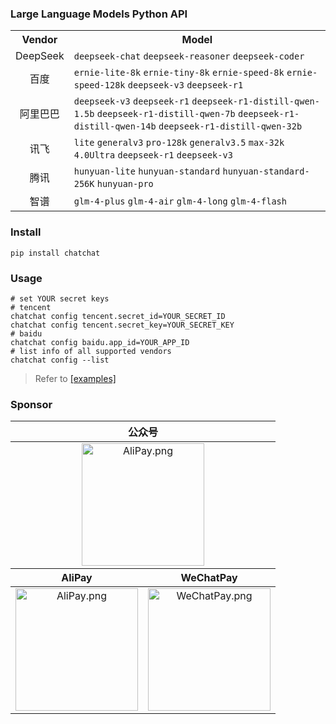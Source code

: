 ### Large Language Models Python API
<table align="center">
    <tr>
        <th>Vendor</th>
        <th>Model</th>
    </tr>
    <tr>
        <td align="center">DeepSeek</td>
        <td>
            <code>deepseek-chat</code> <code>deepseek-reasoner</code> <code>deepseek-coder</code>
        </td>
    </tr>
    <tr>
        <td align="center">百度</td>
        <td>
            <code>ernie-lite-8k</code> <code>ernie-tiny-8k</code> <code>ernie-speed-8k</code> <code>ernie-speed-128k</code> <code>deepseek-v3</code> <code>deepseek-r1</code>
        </td>
    </tr>
    <tr>
        <td align="center">阿里巴巴</td>
        <td>
            <code>deepseek-v3</code> <code>deepseek-r1</code> <code>deepseek-r1-distill-qwen-1.5b</code> <code>deepseek-r1-distill-qwen-7b</code> <code>deepseek-r1-distill-qwen-14b</code> <code>deepseek-r1-distill-qwen-32b</code>
        </td>
    </tr>
    <tr>
        <td align="center">讯飞</td>
        <td>
            <code>lite</code> <code>generalv3</code> <code>pro-128k</code> <code>generalv3.5</code> <code>max-32k</code> <code>4.0Ultra</code> <code>deepseek-r1</code> <code>deepseek-v3</code>
        </td>
    </tr>
    <tr>
        <td align="center">腾讯</td>
        <td>
            <code>hunyuan-lite</code> <code>hunyuan-standard</code> <code>hunyuan-standard-256K</code> <code>hunyuan-pro</code>
        </td>
    </tr>
    <tr>
        <td align="center">智谱</td>
        <td>
            <code>glm-4-plus</code> <code>glm-4-air</code> <code>glm-4-long</code> <code>glm-4-flash</code>
        </td>
    </tr>
</table>

### Install
```shell
pip install chatchat
```

### Usage
```shell
# set YOUR secret keys
# tencent
chatchat config tencent.secret_id=YOUR_SECRET_ID
chatchat config tencent.secret_key=YOUR_SECRET_KEY
# baidu
chatchat config baidu.app_id=YOUR_APP_ID
# list info of all supported vendors
chatchat config --list
```
> Refer to [\[examples\]](./examples)

### Sponsor
<table align="center">
    <thead>
        <tr>
            <th colspan="2">公众号</th>
        </tr>
    </thead>
    <tbody align="center" valign="center">
        <tr>
            <td colspan="2"><img src="https://jiauzhang.github.io/ghstatic/images/ofa_m.png" style="height: 196px" alt="AliPay.png"></td>
        </tr>
    </tbody>
    <thead>
        <tr>
            <th>AliPay</th>
            <th>WeChatPay</th>
        </tr>
    </thead>
    <tbody align="center" valign="center">
        <tr>
            <td><img src="https://jiauzhang.github.io/AliPay.png" style="width: 196px; height: 196px" alt="AliPay.png"></td>
            <td><img src="https://jiauzhang.github.io/WeChatPay.png" style="width: 196px; height: 196px" alt="WeChatPay.png"></td>
        </tr>
    </tbody>
</table>
